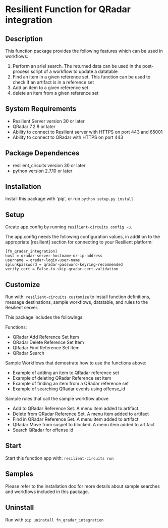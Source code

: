 # Resilient Function for QRadar integration

## Description

This function package provides the following features which can be used in workflows:

1. Perform an ariel search. The returned data can be used in the post-process script of a workflow to update a datatable
2. Find an item in a given reference set. This function can be used to check if an artifact is in a reference set
3. Add an item to a given reference set
4. delete an item from a given reference set

## System Requirements
- Resilient Server version 30 or later
- QRadar 7.2.8 or later
- Ability to connect to Resilient server with HTTPS on port 443 and 65001
- Ability to connect to QRadar with HTTPS on port 443

## Package Dependences
- resilient_circuits version 30 or later
- python version 2.7.10 or later
## Installation
Install this package with 'pip', or run `python setup.py install`

## Setup
Create app.config by running `resilient-circuits config -u`.

The app.config needs the following configuration values, in addition to the appropriate [resilient] section for connecting to your Resilient platform:  

```
[fn_qradar_integration]  
host = qradar-server-hostname-or-ip-address    
username = qradar-login-user-name 
splunkpassword = qradar-password-keyring-recommended
verify_cert = False-to-skip-qradar-cert-validation
```
## Customize
Run with: `resilient-circuits customize` to install function definitions, message destinations, sample workflows, datatable, and rules to the Resilient server. 

This package includes the followings:

Functions:
- QRadar Add Reference Set Item
- QRadar Delete Reference Set Item
- QRadar Find Reference Set Item
- QRadar Search

Sample Workflows that demostrate how to use the functions above:
- Example of adding an item to QRadar reference set
- Example of deleting QRadar Reference set item
- Example of finding an item from a QRadar reference set
- Example of searching QRadar events using offense_id

Sample rules that call the sample workflow above
- Add to QRadar Reference Set. A menu item added to artifact.
- Delete from QRadar Reference Set. A menu item added to artifact
- Find in QRadar Reference Set. A menu item added to artifact
- QRadar Move from suspet to blocked. A menu item added to artifact
- Search QRadar for offense id


## Start
Start this function app with: `resilient-circuits run`

## Samples
Please refer to the installation doc for more details about sample searches and workflows included in this package.

## Uninstall
Run with `pip uninstall fn_qradar_integration`

